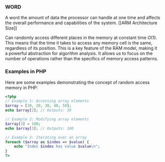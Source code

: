 ### WORD

A word the amount of data the processor can handle at one time and affects the overall performance and capabilities of the system. [[ARM Architecture Size]]


Can randomly access different places in the memory at constant time $O(1)$. This means that the time it takes to access any memory cell is the same, regardless of its position. This is a key feature of the RAM model, making it a powerful abstraction for algorithm analysis. It allows us to focus on the number of operations rather than the specifics of memory access patterns.

### Examples in PHP

Here are some examples demonstrating the concept of random access memory in PHP:

```php
<?php
// Example 1: Accessing array elements
$array = [10, 20, 30, 40, 50];
echo $array[2]; // Outputs: 30

// Example 2: Modifying array elements
$array[3] = 100;
echo $array[3]; // Outputs: 100

// Example 3: Iterating over an array
foreach ($array as $index => $value) {
    echo "Index $index has value $value\n";
}
?>
```
